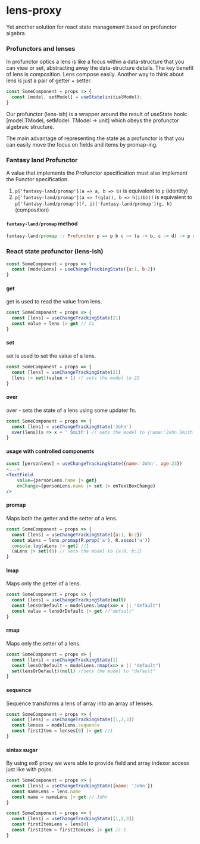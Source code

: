 # lens-proxy
Yet another solution for react state management based on profunctor algebra.

### Profunctors and lenses

In profunctor optics a lens is like a focus within a data-structure that you can view or set, abstracting away the data-structure details. The key benefit of lens is composition. Lens compose easily.
Another way to think about lens is just a pair of getter + setter.

```js
const SomeComponent = props => {
  const [model, setModel] = useState(initialModel);
}
```
Our profunctor (lens-ish) is a wrapper around the result of useState hook: [model:TModel, setModel: TModel -> unit] which obeys the profunctor algebraic structure.

The main advantage of representing the state as a profunctor is that you can easily move the focus on fields and items by promap-ing.

### Fantasy land Profunctor

A value that implements the Profunctor specification must also implement the Functor specification.

1. `p['fantasy-land/promap'](a => a, b => b)` is equivalent to `p` (identity)
2. `p['fantasy-land/promap'](a => f(g(a)), b => h(i(b)))` is equivalent to `p['fantasy-land/promap'](f, i)['fantasy-land/promap'](g, h)` (composition)

<a name="promap-method"></a>

#### `fantasy-land/promap` method

```hs
fantasy-land/promap :: Profunctor p => p b c ~> (a -> b, c -> d) -> p a d
```

### React state profunctor (lens-ish)
```js
const SomeComponent = props => {
  const [modelLens] = useChangeTrackingState({a:1, b:2})
}
```

#### get
get is used to read the value from lens.
```js
const SomeComponent = props => {
  const [lens] = useChangeTrackingState(21)
  const value = lens |> get // 21
}
```

#### set
set is used to set the value of a lens.
```js
const SomeComponent = props => {
  const [lens] = useChangeTrackingState(21)
  (lens |> set)(value + 1) // sets the model to 22
}
```
#### over
over - sets the state of a lens using some updater fn.
```js
const SomeComponent = props => {
  const [lens] = useChangeTrackingState('John')
  over(lens)(x => x + ' Smith') // sets the model to {name:'John Smith', age:23}
}
```

#### usage with controlled components
```jsx
const [personlens] = useChangeTrackingState({name:'John', age:23})
<...>
<TextField
    value={personLens.name |> get}
    onChange={personLens.name |> set |> onTextBoxChange}
/>
```

#### promap
Maps both the getter and the setter of a lens.
```js
const SomeComponent = props => {
  const [lens] = useChangeTrackingState({a:1, b:2})
  const aLens = lens.promap(R.prop('a'), R.assoc('a'))
  console.log(aLens |> get) //1
  (aLens |> set)(0) // sets the model to {a:0, b:2}
}
```

#### lmap
Maps only the getter of a lens.
```js
const SomeComponent = props => {
  const [lens] = useChangeTrackingState(null)
  const lensOrDefault = modelLens.lmap(x=> x || "default")
  const value = lensOrDefault |> get //"default"
}
```

#### rmap
Maps only the setter of a lens.
```js
const SomeComponent = props => {
  const [lens] = useChangeTrackingState(1)
  const lensOrDefault = modelLens.rmap(x=> x || "default")
  set(lensOrDefault)(null) //sets the model to "default"
}
```

#### sequence
Sequence transforms a lens of array into an array of lenses.
```js
const SomeComponent = props => {
  const [lens] = useChangeTrackingState([1,2,3])
  const lenses = modelLens.sequence
  const firstItem = lenses[0] |> get //1
}
```

#### sintax sugar

By using es6 proxy we were able to provide field and array indexer access just like with pojos.
```js
const SomeComponent = props => {
  const [lens] = useChangeTrackingState({name: 'John'})
  const nameLens = lens.name
  const name = nameLens |> get // John
}
```

```js
const SomeComponent = props => {
  const [lens] = useChangeTrackingState([1,2,3])
  const firstItemLens = lens[0]
  const firstItem = firstItemLens |> get // 1
}
```





